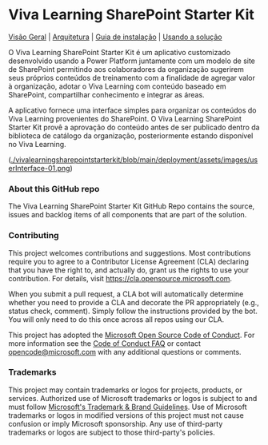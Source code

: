 # Viva Learning SharePoint Starter Kit

[Visão Geral](https://github.com/microsoft/vivalearningsharepointstarterkit/wiki/) | [Arquitetura](https://github.com/microsoft/vivalearningsharepointstarterkit/wiki/1.-Arquitetura) | [Guia de instalação](https://github.com/microsoft/vivalearningsharepointstarterkit/wiki/2.-Guia-de-Instala%C3%A7%C3%A3o) | [Usando a solução](https://github.com/microsoft/vivalearningsharepointstarterkit/wiki/3.-Usando-a-Solu%C3%A7%C3%A3o)

O Viva Learning SharePoint Starter Kit é um aplicativo customizado desenvolvido usando a Power Platform juntamente com um modelo de site de SharePoint permitindo aos colaboradores da organização sugerirem seus próprios conteúdos de treinamento com a finalidade de agregar valor à organização, adotar o Viva Learning com conteúdo baseado em SharePoint, compartilhar conhecimento e integrar as áreas.

A aplicativo fornece uma interface simples para organizar os conteúdos do Viva Learning provenientes do SharePoint.
O Viva Learning SharePoint Starter Kit provê a aprovação do conteúdo antes de ser publicado dentro da biblioteca de catálogo da organização, posteriormente estando disponível no Viva Learning.

([./vivalearningsharepointstarterkit/blob/main/deployment/assets/images/userInterface-01.png](https://github.com/microsoft/vivalearningsharepointstarterkit/blob/main/deployment/assets/images/userInterface-01.png))

### About this GitHub repo

The Viva Learning SharePoint Starter Kit GitHub Repo contains the source, issues and backlog items of all components that are part of the solution.

### Contributing

This project welcomes contributions and suggestions.  Most contributions require you to agree to a
Contributor License Agreement (CLA) declaring that you have the right to, and actually do, grant us
the rights to use your contribution. For details, visit https://cla.opensource.microsoft.com.

When you submit a pull request, a CLA bot will automatically determine whether you need to provide
a CLA and decorate the PR appropriately (e.g., status check, comment). Simply follow the instructions
provided by the bot. You will only need to do this once across all repos using our CLA.

This project has adopted the [Microsoft Open Source Code of Conduct](https://opensource.microsoft.com/codeofconduct/).
For more information see the [Code of Conduct FAQ](https://opensource.microsoft.com/codeofconduct/faq/) or
contact [opencode@microsoft.com](mailto:opencode@microsoft.com) with any additional questions or comments.

### Trademarks

This project may contain trademarks or logos for projects, products, or services. Authorized use of Microsoft 
trademarks or logos is subject to and must follow 
[Microsoft's Trademark & Brand Guidelines](https://www.microsoft.com/en-us/legal/intellectualproperty/trademarks/usage/general).
Use of Microsoft trademarks or logos in modified versions of this project must not cause confusion or imply Microsoft sponsorship.
Any use of third-party trademarks or logos are subject to those third-party's policies.
